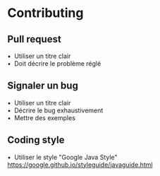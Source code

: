 # Contributing

## Pull request
•  Utiliser un titre clair\
•  Doit décrire le problème réglé

## Signaler un bug
•  Utiliser un titre clair\
•  Décrire le bug exhaustivement\
•  Mettre des exemples

## Coding style
•  Utiliser le style "Google Java Style" https://google.github.io/styleguide/javaguide.html
